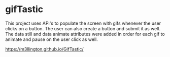 # gifTastic
This project uses API's to populate the screen with gifs whenever the user clicks on a button. 
The user can also create a button and submit it as well. 
The data still and data animate attributes were added in order for each gif to animate and pause on the user click as well.

https://m3llington.github.io/GifTastic/
